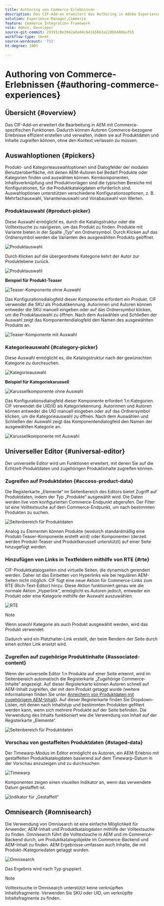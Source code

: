 ```yaml
---
title: Authoring von Commerce-Erlebnissen
description: Das CIF-Add-on erweitert das Authoring in Adobe Experience Manager um Commerce-spezifische Funktionen.
solution: Experience Manager,Commerce
feature: Commerce Integration Framework
role: Admin, Developer
source-git-commit: 29391c8e3042a8a04c64165663a228bb4886afb5
workflow-type: tm+mt
source-wordcount: '711'
ht-degree: 100%

---
```


# Authoring von Commerce-Erlebnissen {#authoring-commerce-experiences}

## Übersicht {#overview}

Das CIF-Add-on erweitert die Bearbeitung in AEM mit Commerce-spezifischen Funktionen. Dadurch können Autoren Commerce-bezogene Erlebnisse effizient erstellen und verwalten, indem sie auf Produktdaten und Inhalte zugreifen können, ohne den Kontext verlassen zu müssen.

## Auswahloptionen {#pickers}

Produkt- und Kategorieauswahloptionen sind Dialogfelder der modalen Benutzeroberfläche, mit denen AEM-Autoren bei Bedarf Produkte oder Kategorien finden und auswählen können. Kernkomponenten, Inhaltsverknüpfung und Produktvorlagen sind die typischen Bereiche mit Konfigurationen, für die Produktkatalogdaten erforderlich sind. Auswahloptionen unterstützen verschiedene Konfigurationsoptionen, z. B. Mehrfachauswahl, Variantenauswahl und Vorabauswahl von Werten.

### Produktauswahl {#product-picker}

Diese Auswahl ermöglicht es, durch die Katalogstruktur oder die Volltextsuche zu navigieren, um das Produkt zu finden. Produkte mit Variante bieten in der Spalte „Typ“ ein Ordnersymbol. Durch Klicken auf das Ordnersymbol werden die Varianten des ausgewählten Produkts geöffnet.

![Produktauswahl](/help/commerce/cif/assets/authoring/product-picker.png)

Durch Klicken auf die übergeordnete Kategorie kehrt der Autor zur Produktebene zurück.

![Produktauswahl](/help/commerce/cif/assets/authoring/product-picker-variation.png)

**Beispiel für Produkt-Teaser**

![Teaser-Komponente ohne Auswahl](/help/commerce/cif/assets/authoring/teaser_component_without_selection.png)

Das Konfigurationsdialogfeld dieser Komponente erfordert ein Produkt. CIF verwendet die SKU als Produktkennung. Autorinnen und Autoren können entweder die SKU manuell eingeben oder auf das Ordnersymbol klicken, um die Produktauswahl zu öffnen. Nach dem Auswählen und Schließen der Auswahl zeigt das Komponentendialogfeld den Namen des ausgewählten Produkts an.

![Teaser-Komponente mit Auswahl](/help/commerce/cif/assets/authoring/teaser_component_with_selection.png)

### Kategorieauswahl {#category-picker}

Diese Auswahl ermöglicht es, die Katalogstruktur nach der gewünschten Kategorie zu durchsuchen.

![Kategorieauswahl](/help/commerce/cif/assets/authoring/category-picker.png)

**Beispiel für Kategoriekarussell**

![Karussellkomponente ohne Auswahl](/help/commerce/cif/assets/authoring/carousel_component_without_selection.png)

Das Konfigurationsdialogfeld dieser Komponente erfordert 1:n Kategorien. CIF verwendet die UID/ID als Kategoriekennung. Autorinnen und Autoren können entweder die UID manuell eingeben oder auf das Ordnersymbol klicken, um die Kategorieauswahl zu öffnen. Nach dem Auswählen und Schließen der Auswahl zeigt das Komponentendialogfeld den Namen der ausgewählten Kategorie an.

![Karussellkomponente mit Auswahl](/help/commerce/cif/assets/authoring/carousel_component_with_selection.png)

## Universeller Editor {#universal-editor}

Der universelle Editor wird um Funktionen erweitert, mit denen Sie auf die Echtzeit-Produktdaten und zugehörigen Produktinhalte zugreifen können.

### Zugreifen auf Produktdaten {#access-product-data}

Die Registerkarte „Elemente“ im Seitenbereich des Editors bietet Zugriff auf Produktdaten, indem der Typ „Produkte“ ausgewählt wird. Die Daten werden live vom konfigurierten Commerce-Endpunkt abgerufen. Der Filter ist eine Volltextsuche auf dem Commerce-Endpunkt, um nach bestimmten Produkten zu suchen.

![Seitenbereich für Produktdaten](/help/commerce/cif/assets/authoring/products-side-panel.png)

Analog zu Elementen können Produkte (wodurch standardmäßig eine Produkt-Teaser-Komponente erstellt wird) oder Komponenten (derzeit werden Produkt-Teaser und Produktkarussell unterstützt) auf einer Seite hinzugefügt werden.

### Hinzufügen von Links in Textfeldern mithilfe von RTE {#rte}

CIF-Produktkatalogseiten sind virtuelle Seiten, die dynamisch gerendert werden. Daher ist das Einbetten von Hyperlinks wie bei regulären AEM-Seiten nicht möglich. CIF fügt eine neue Aktion für Commerce-Links zum RTE (Rich-Text-Editor) hinzu. Diese Aktion funktioniert genau wie die normale Aktion „Hyperlink“, ermöglicht es Autoren jedoch, entweder ein Produkt oder eine Kategorie mithilfe der Auswahl auszuwählen.

![RTE](/help/commerce/cif/assets/authoring/RTE.png)

>[!NOTE]
>
>Wenn sowohl Kategorie als auch Produkt ausgewählt werden, wird das Produkt verwendet.

Dadurch wird ein Platzhalter-Link erstellt, der beim Rendern der Seite durch einen echten Link ersetzt wird.

### Zugreifen auf zugehörige Produktinhalte {#associated-content}

Wenn der universelle Editor 1:n Produkte auf einer Seite erkennt, wird im Seitenbereich automatisch die Registerkarte „Zugehörige Commerce-Inhalte“ angezeigt. Auf dieser Registerkarte können Autoren schnell auf AEM-Inhalt zugreifen, der mit dem Produkt getaggt wurde (weitere Informationen finden Sie unter [Anreichern von Produktdaten mit zugehörigem AEM-Inhalt](./enrich-product-associated-content.md)). Auf dieser Registerkarte finden Sie Dropdown-Listen, mit denen nach Inhaltstyp und bestimmten Produkten gefiltert werden kann, wenn sich mehrere Produkte auf der Seite befinden. Die Verwendung des Inhalts funktioniert wie die Verwendung von Inhalt auf der Registerkarte „Elemente“.

![Seitenbereich für Produktdaten](/help/commerce/cif/assets/authoring/associated-commerce-content-tab.png)

### Vorschau von gestaffelten Produktdaten {#staged-data}

Der Timewarp-Modus im Editor ermöglicht es Autoren, ein AEM-Erlebnis mit gestaffelten Produktkatalogdaten basierend auf dem Timewarp-Datum in der Vorschau anzuzeigen und zu durchsuchen.

![Timewarp](/help/commerce/cif/assets/authoring/timewarp.png)

Komponenten zeigen einen visuellen Indikator an, wenn das verwendete Datum gestaffelt ist.

![Indikator für „Gestaffelt“](/help/commerce/cif/assets/authoring/staged-indicator.png)

## Omnisearch {#omnisearch}

Die Verwendung von Omnisearch ist eine einfache Möglichkeit für Anwender, AEM-Inhalt und Produktkatalogdaten mithilfe der Volltextsuche zu finden. Omnisearch führt die Volltextsuche in AEM und im Commerce-Backend durch, um Produktkatalogobjekte im Commerce-Backend und AEM-Inhalt zu finden. AEM Ergebnisse umfassen auch Inhalte, die mit Produkt-/Kategoriedaten getaggt wurden.

![Omnisearch](/help/commerce/cif/assets/authoring/omnisearch.png)

Das Ergebnis wird nach Typ gruppiert.

>[!NOTE]
>
>Volltextsuche in Omnisearch unterstützt keine verknüpften Inhaltsfragmente. Verwenden Sie SKU oder UID, um verknüpfte Inhaltsfragmente zu finden.

